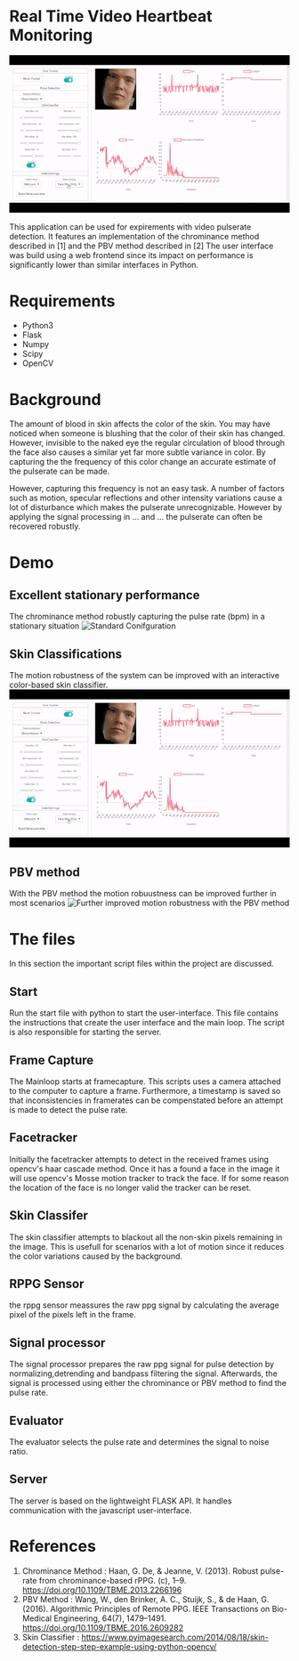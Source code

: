 

# Real Time Video Heartbeat Monitoring

![Improved motion robustness with an interactive color-based skin classifier](skinClassified.gif)

This application can be used for expirements with video pulserate detection. It features an implementation of the chrominance method described in [1] and the PBV method described in [2]
The user interface was build using a web frontend since its impact on performance is significantly lower than similar interfaces in Python.


# Requirements

* Python3
* Flask
* Numpy
* Scipy
* OpenCV

# Background

The amount of blood in skin affects the color of the skin. You may have noticed when someone is blushing that the color of their skin has changed. However, invisible to the naked eye the regular circulation of blood through the face also causes a similar yet far more subtle variance in color. By capturing the the frequency of this color change an accurate estimate of the pulserate can be made. 

However, capturing this frequency is not an easy task. A number of factors such as motion, specular reflections and other intensity variations cause a lot of disturbance which makes the pulserate unrecognizable. However by applying the signal processing in  ... and ... the pulserate can often be recovered robustly.

# Demo
## Excellent stationary performance
The chrominance method robustly capturing the pulse rate (bpm) in a stationary situation 
![Standard Conifguration](default.gif)

## Skin Classifications
The motion robustness of the system can be improved with an interactive color-based skin classifier.
![Improved motion robustness with an interactive color-based skin classifier](skinClassified.gif)

## PBV method
With the PBV method the motion robuustness can be improved further in most scenarios
![Further improved motion robustness with the PBV method](PBV.gif)


# The files

In this section the important script files within the project are discussed. 

## Start

Run the start file with python to start the user-interface. This file contains the instructions that create the user interface and the main loop. The script is also responsible for starting the server. 

## Frame Capture 

The Mainloop starts at framecapture. This scripts uses a camera attached to the computer to capture a frame. Furthermore, a timestamp is saved so that inconsistencies in framerates can be compenstated before an attempt is made to detect the pulse rate. 

## Facetracker

Initially the facetracker attempts to detect in the received frames using opencv's haar cascade method. Once it has a found a face in the image it will use opencv's Mosse motion tracker to track the face. If for some reason the location of the face is no longer valid the tracker can be reset.

## Skin Classifer

The skin classifier attempts to blackout all the non-skin pixels remaining in the image. This is usefull for scenarios with a lot of motion since it reduces the color variations caused by the background.  

## RPPG Sensor

the rppg sensor meassures the raw ppg signal by calculating the average pixel of the pixels left in the frame. 

## Signal processor

The signal processor prepares the raw ppg signal for pulse detection by normalizing,detrending and bandpass filtering the signal. Afterwards, the signal is processed using either the chrominance or PBV method to find the pulse rate. 

## Evaluator

The evaluator selects the pulse rate and determines the signal to noise ratio.

## Server

The server is based on the lightweight FLASK API. It handles communication with the javascript user-interface. 

# References

1. Chrominance Method : Haan, G. De, & Jeanne, V. (2013). Robust pulse-rate from chrominance-based rPPG. (c), 1–9. https://doi.org/10.1109/TBME.2013.2266196
2. PBV Method : Wang, W., den Brinker, A. C., Stuijk, S., & de Haan, G. (2016). Algorithmic Principles of Remote PPG. IEEE Transactions on Bio-Medical Engineering, 64(7), 1479–1491. https://doi.org/10.1109/TBME.2016.2609282
3. Skin Classifier : https://www.pyimagesearch.com/2014/08/18/skin-detection-step-step-example-using-python-opencv/






